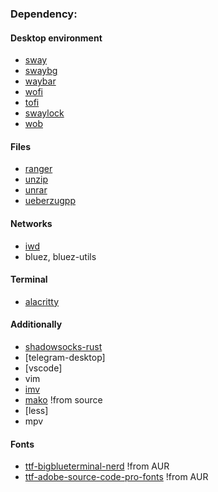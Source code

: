 ### Dependency:

#### Desktop environment

- [sway](https://github.com/swaywm/sway)
- [swaybg](https://github.com/swaywm/swaybg)
- [waybar](https://github.com/Alexays/Waybar "Highly customizable bar")
- [wofi](https://hg.sr.ht/~scoopta/wofi "Launcher/menu program")
- [tofi](https://github.com/philj56/tofi?tab=readme-ov-file)
- [swaylock](https://github.com/swaywm/swaylock "Screen locking utility")
- [wob](https://github.com/francma/wob "A lightweight overlay volume/backlight/progress/anything bar")

#### Files

- [ranger](https://github.com/ranger/ranger)
- [unzip]()
- [unrar]()
- [ueberzugpp](https://github.com/jstkdng/ueberzugpp)

#### Networks

- [iwd]()
- bluez, bluez-utils

#### Terminal

- [alacritty](https://github.com/alacritty/alacritty)

#### Additionally

- [shadowsocks-rust](https://github.com/shadowsocks/shadowsocks-rust?tab=readme-ov-file)
- [telegram-desktop]
- [vscode]
- vim
- [imv](https://sr.ht/~exec64/imv/)
- [mako](https://github.com/emersion/mako) !from source
- [less]
- mpv

#### Fonts

- [ttf-bigblueterminal-nerd]() !from AUR
- [ttf-adobe-source-code-pro-fonts]() !from AUR

